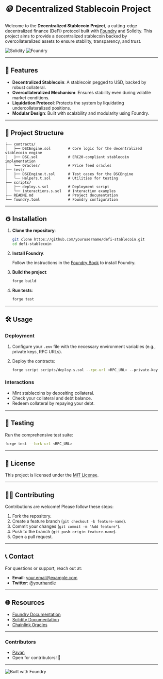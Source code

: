 # 🪙 Decentralized Stablecoin Project

Welcome to the **Decentralized Stablecoin Project**, a cutting-edge decentralized finance (DeFi) protocol built with [Foundry](https://book.getfoundry.sh/) and Solidity. This project aims to provide a decentralized stablecoin backed by overcollateralized assets to ensure stability, transparency, and trust.

![Solidity](https://img.shields.io/badge/solidity-%23363636.svg?style=for-the-badge&logo=solidity&logoColor=white)
![Foundry](https://img.shields.io/badge/foundry-%23000000.svg?style=for-the-badge&logoColor=white)

---

## 🚀 Features

- **Decentralized Stablecoin**: A stablecoin pegged to USD, backed by robust collateral.
- **Overcollateralized Mechanism**: Ensures stability even during volatile market conditions.
- **Liquidation Protocol**: Protects the system by liquidating undercollateralized positions.
- **Modular Design**: Built with scalability and modularity using Foundry.

---

## 📂 Project Structure

```
├── contracts/
│   ├── DSCEngine.sol        # Core logic for the decentralized stablecoin engine
│   ├── DSC.sol              # ERC20-compliant stablecoin implementation
│   └── Oracles/             # Price feed oracles
├── test/
│   ├── DSCEngine.t.sol      # Test cases for the DSCEngine
│   └── Helpers.t.sol        # Utilities for testing
├── scripts/
│   ├── deploy.s.sol         # Deployment script
│   └── interactions.s.sol   # Interaction examples
├── README.md                # Project documentation
└── foundry.toml             # Foundry configuration
```

---

## ⚙️ Installation

1. **Clone the repository**:

   ```bash
   git clone https://github.com/yourusername/defi-stablecoin.git
   cd defi-stablecoin
   ```

2. **Install Foundry**:

   Follow the instructions in the [Foundry Book](https://book.getfoundry.sh/getting-started/installation.html) to install Foundry.

3. **Build the project**:

   ```bash
   forge build
   ```

4. **Run tests**:

   ```bash
   forge test
   ```

---

## 🛠️ Usage

### Deployment

1. Configure your `.env` file with the necessary environment variables (e.g., private keys, RPC URLs).
2. Deploy the contracts:

   ```bash
   forge script scripts/deploy.s.sol --rpc-url <RPC_URL> --private-key <PRIVATE_KEY> --broadcast
   ```

### Interactions

- Mint stablecoins by depositing collateral.
- Check your collateral and debt balance.
- Redeem collateral by repaying your debt.

---

## 🧪 Testing

Run the comprehensive test suite:

```bash
forge test --fork-url <RPC_URL>
```

---

## 📜 License

This project is licensed under the [MIT License](LICENSE).

---

## 🧑‍💻 Contributing

Contributions are welcome! Please follow these steps:

1. Fork the repository.
2. Create a feature branch (`git checkout -b feature-name`).
3. Commit your changes (`git commit -m "Add feature"`).
4. Push to the branch (`git push origin feature-name`).
5. Open a pull request.

---

## 📞 Contact

For questions or support, reach out at:
- **Email**: your.email@example.com
- **Twitter**: [@yourhandle](https://twitter.com/yourhandle)

---

## 🌐 Resources

- [Foundry Documentation](https://book.getfoundry.sh/)
- [Solidity Documentation](https://soliditylang.org/)
- [Chainlink Oracles](https://chain.link/)

---

### Contributors

- [Pavan](https://github.com/named-as-pavan)  
- Open for contributors! 🌟

---

![Built with Foundry](https://img.shields.io/badge/built%20with-foundry-%23000000)